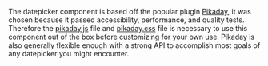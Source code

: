 The datepicker component is based off the popular plugin [Pikaday](https://github.com/dbushell/Pikaday), it was chosen because it passed accessibility, performance, and quality tests. Therefore the [pikaday.js](https://github.com/dbushell/Pikaday/blob/master/pikaday.js) file and [pikaday.css](https://github.com/Pikaday/Pikaday/blob/master/css/pikaday.css) file is necessary to use this component out of the box before customizing for your own use. Pikaday is also generally flexible enough with a strong API to accomplish most goals of any datepicker you might encounter.
